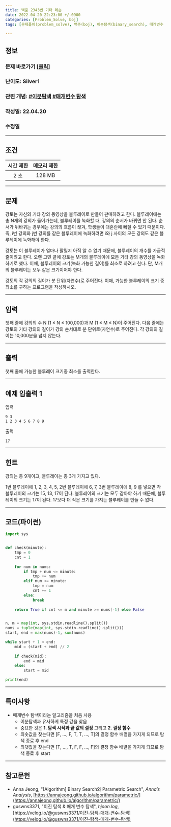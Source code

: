 ```yaml
---
title: 백준 2343번 기타 레슨
date: 2022-04-20 22:23:00 +/-0900
categories: [Problem_Solve, boj]
tags: [문제풀이(problem_solve), 백준(boj), 이분탐색(binary_search), 매개변수 탐색(parametric_search)]

---
```

## 정보
### 문제 바로가기 [[클릭](https://www.acmicpc.net/problem/2343)]
### 난이도: Silver1
### 관련 개념: [#이분탐색](https://www.acmicpc.net/problemset?sort=ac_desc&algo=12) [#매개변수 탐색](https://www.acmicpc.net/problemset?sort=ac_desc&algo=170)
### 작성일: 22.04.20
### 수정일

---
## 조건

시간 제한|메모리 제한
:---:|:---:
2 초|128 MB

---
## 문제
강토는 자신의 기타 강의 동영상을 블루레이로 만들어 판매하려고 한다. 블루레이에는 총 N개의 강의가 들어가는데, 블루레이를 녹화할 때, 강의의 순서가 바뀌면 안 된다. 순서가 뒤바뀌는 경우에는 강의의 흐름이 끊겨, 학생들이 대혼란에 빠질 수 있기 때문이다. 즉, i번 강의와 j번 강의를 같은 블루레이에 녹화하려면 i와 j 사이의 모든 강의도 같은 블루레이에 녹화해야 한다.

강토는 이 블루레이가 얼마나 팔릴지 아직 알 수 없기 때문에, 블루레이의 개수를 가급적 줄이려고 한다. 오랜 고민 끝에 강토는 M개의 블루레이에 모든 기타 강의 동영상을 녹화하기로 했다. 이때, 블루레이의 크기(녹화 가능한 길이)를 최소로 하려고 한다. 단, M개의 블루레이는 모두 같은 크기이어야 한다.

강토의 각 강의의 길이가 분 단위(자연수)로 주어진다. 이때, 가능한 블루레이의 크기 중 최소를 구하는 프로그램을 작성하시오.

---
## 입력
첫째 줄에 강의의 수 N (1 ≤ N ≤ 100,000)과 M (1 ≤ M ≤ N)이 주어진다. 다음 줄에는 강토의 기타 강의의 길이가 강의 순서대로 분 단위로(자연수)로 주어진다. 각 강의의 길이는 10,000분을 넘지 않는다.

---
## 출력
첫째 줄에 가능한 블루레이 크기중 최소를 출력한다.

---
## 예제 입출력 1
입력
```
9 3
1 2 3 4 5 6 7 8 9
```

출력
```
17
```

---
## 힌트
강의는 총 9개이고, 블루레이는 총 3개 가지고 있다.

1번 블루레이에 1, 2, 3, 4, 5, 2번 블루레이에 6, 7, 3번 블루레이에 8, 9 를 넣으면 각 블루레이의 크기는 15, 13, 17이 된다. 블루레이의 크기는 모두 같아야 하기 때문에, 블루레이의 크기는 17이 된다. 17보다 더 작은 크기를 가지는 블루레이를 만들 수 없다. 

---
## 코드(파이썬)
```python
import sys


def check(minute):
    tmp = 0
    cnt = 1
    
    for num in nums:
        if tmp + num <= minute:
            tmp += num
        elif num <= minute:
            tmp = num
            cnt += 1
        else:
            break
    
    return True if cnt <= m and minute >= nums[-1] else False


n, m = map(int, sys.stdin.readline().split())
nums = tuple(map(int, sys.stdin.readline().split()))
start, end = max(nums)-1, sum(nums)

while start + 1 < end:
    mid = (start + end) // 2
    
    if check(mid):
        end = mid
    else:
        start = mid

print(end)

```

---
## 특이사항
- 매개변수 탐색이라는 알고리즘을 처음 사용
  - 이분탐색과 유사하게 특정 값을 찾음
  - 중요한 것은 **1. 탐색 시작과 끝 값의 설정** 그리고 **2. 결정 함수**
  - 최솟값을 찾는다면 [F, ..., F, T, T, ..., T]의 결정 함수 배열을 가지게 되므로 탐색 종료 후 end
  - 최댓값을 찾는다면 [T, ..., T, F, F, ..., F]의 결정 함수 배열을 가지게 되므로 탐색 종료 후 start

---
## 참고문헌
- Anna Jeong, "[Algorithm] Binary Search와 Parametric Search", *Anna’s Analysis*, [https://annajeong.github.io/algorithm/parametric/](https://annajeong.github.io/algorithm/parametric/)
- guswns3371, "이진 탐색 & 매개 변수 탐색", *hjoon.log*, [https://velog.io/@guswns3371/이진-탐색-매개-변수-탐색](https://velog.io/@guswns3371/이진-탐색-매개-변수-탐색)
